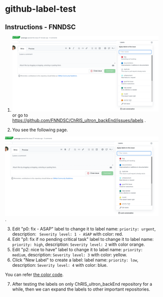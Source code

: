 # github-label-test

## Instructions - FNNDSC

1. ![A link to issue labels](images/github_issues_labels.png "A link to issue labels") or go to https://github.com/FNNDSC/ChRIS_ultron_backEnd/issues/labels .

2. You see the following page.

![issues labels list](images/github_issues_labels.png "issues labels list").

3. Edit "p0: fix - ASAP" label to change it to label name: `priority: urgent`, description: `
Severity level: 1 - ASAP` with color: red.
4. Edit "p1: fix if no pending critical task" label to change it to label name: `priority: high`, description: `Severity level: 2` with color orange.
5. Edit "p2: nice to have" label to change it to label name: `priority: medium`, description: `Severity level: 3` with color: yellow.
6. Click "New Label" to create a label: label name: `priority: low`, description: `Severity level: 4` with color: blue.

You can refer [the color code](https://html-color-codes.info/).

7. After testing the labels on only ChRIS_ultron_backEnd repository for a while, then we can expand the labels to other important repositories.
